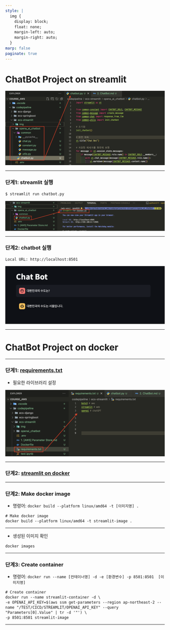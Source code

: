 ```yaml
---
style: |
  img {
    display: block;
    float: none;
    margin-left: auto;
    margin-right: auto;
  }
marp: false
paginate: true
---
```

# ChatBot Project on streamlit
![alt text](image-11.png)

---
### 단계1: streamlit 실행 
```python
$ streamlit run chatbot.py
```
![alt text](image-12.png)

---
### 단계2: chatbot 실행 
```shell
Local URL: http://localhost:8501
```
![alt text](image-13.png)

---
# ChatBot Project on docker

---
### 단계1: [requirements.txt](https://www.freecodecamp.org/news/python-requirementstxt-explained/)
- 필요한 라이브러리 설정 

![alt text](image-14.png)

---
### 단계2: [streamlit on docker](https://docs.streamlit.io/deploy/tutorials/docker)


---
### 단계2: Make docker image
- 명령어: `docker build --platform linux/amd64 -t [이미지명] .`
```shell
# Make docker image
docker build --platform linux/amd64 -t streamlit-image .
```


---
- 생성된 이미지 확인 
```shell
docker images
```

---
### 단계3: Create container
- 명령어: `docker run --name [컨테이너명] -d -e [환경변수] -p 8501:8501  [이미지명]`
```shell
# Create container
docker run --name streamlit-container -d \
-e OPENAI_API_KEY=$(aws ssm get-parameters --region ap-northeast-2 --name "/TEST/CICD/STREAMLIT/OPENAI_API_KEY" --query "Parameters[0].Value" | tr -d '"') \
-p 8501:8501 streamlit-image
```

---


